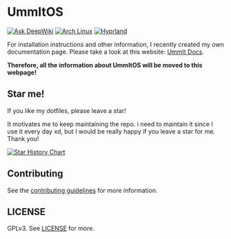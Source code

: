 # UmmItOS

[![Ask DeepWiki](https://deepwiki.com/badge.svg)](https://deepwiki.com/UmmItKin/Dotfiles)
[![Arch Linux](https://img.shields.io/badge/Arch_Linux-1793D1?logo=arch-linux&logoColor=fff)](https://archlinux.org)
[![Hyprland](https://img.shields.io/badge/Hyprland-1A1B26?logo=hyprland&logoColor=fff)](https://hyprland.org)

For installation instructions and other information, I recently created my own documentation page. Please take a look at this website: [UmmIt Docs](https://docs.withkin.me/docs/ummitos-main).

**Therefore, all the information about UmmItOS will be moved to this webpage!**

## Star me!

If you like my dotfiles, please leave a star!

It motivates me to keep maintaining the repo. i need to maintain it since I use it every day xd, but I would be really happy if you leave a star for me. Thank you!

[![Star History Chart](https://app.repohistory.com/api/svg?repo=UmmItKin/Dotfiles&type=Date&background=0D1117&color=b562f8)](https://app.repohistory.com/star-history)

## Contributing

See the [contributing guidelines](./CONTRIBUTING.md) for more information.

## LICENSE

GPLv3. See [LICENSE](./LICENSE) for more.